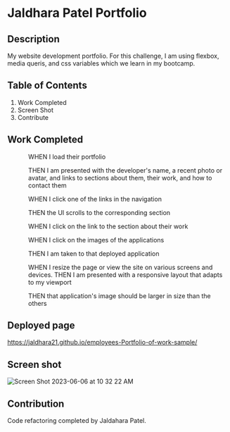 # Jaldhara Patel Portfolio

## Description
My website development portfolio.
For this challenge, I am using flexbox, media queris, and css variables which we learn in my bootcamp. 

## Table of Contents
<Ol>
  <li>Work Completed</li>
  <li>Screen Shot</li>
  <li>Contribute</li>
  </ol>

## Work Completed
<ul>
  <ol>WHEN I load their portfolio</ol>
<ol>THEN I am presented with the developer's name, a recent photo or avatar, and links to sections about them, their work, and how to contact them</ol>
<ol>WHEN I click one of the links in the navigation</ol>
  <ol>THEN the UI scrolls to the corresponding section</ol>
  <ol>WHEN I click on the link to the section about their work</ol>
  <ol>WHEN I click on the images of the applications</ol>
  <ol>THEN I am taken to that deployed application</ol>
  <ol>WHEN I resize the page or view the site on various screens and devices.
THEN I am presented with a responsive layout that adapts to my viewport</ol>
<ol>THEN that application's image should be larger in size than the others</ol>
</ul>

## Deployed page
https://jaldhara21.github.io/employees-Portfolio-of-work-sample/

## Screen shot
![Screen Shot 2023-06-06 at 10 32 22 AM](https://github.com/jaldhara21/employees-Portfolio-of-work-sample/assets/129098874/b8089d5f-662a-4106-8b30-96b65abf2b57)


## Contribution 
Code refactoring completed by Jaldahara Patel.
